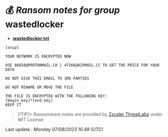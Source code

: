 # 💰 _Ransom notes for group_ wastedlocker
* **[wastedlocker.txt](https://ransomware.live/ransomware_notes/wastedlocker/wastedlocker.txt)**

```
[snip]
 
YOUR NETWORK IS ENCRYPTED NOW
 
USE 88828@PROTONMAIL.CH | 47266@AIRMAIL.CC TO GET THE PRICE FOR YOUR DATA
 
DO NOT GIVE THIS EMAIL TO 3RD PARTIES
 
DO NOT RENAME OR MOVE THE FILE
 
THE FILE IS ENCRYPTED WITH THE FOLLOWING KEY:
[begin_key]*[end_key]
KEEP IT

```


> [!TIP]> Ransomware notes are provided by [Zscaler ThreatLabz](https://github.com/threatlabz/ransomware_notes) under MIT License
> 




Last update : _Monday 07/08/2023 10.49 (UTC)_

